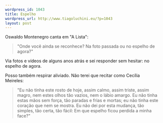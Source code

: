 ```yaml
--- 
wordpress_id: 1043
title: Espelho
wordpress_url: http://www.tiagoluchini.eu/?p=1043
layout: post
---
```

Oswaldo Montenegro canta em "A Lista":
<blockquote>"Onde você ainda se reconhece?
Na foto passada ou no espelho de agora?"</blockquote>
Via fotos e vídeos de alguns anos atrás e sei responder sem hesitar: no espelho de agora.

Posso também respirar aliviado. Não terei que recitar como Cecília Meireles:
<blockquote>"Eu não tinha este rosto de hoje,
assim calmo, assim triste, assim magro,
nem estes olhos tão vazios,
nem o lábio amargo.
Eu não tinha estas mãos sem força,
tão paradas e frias e mortas;
eu não tinha este coração
que nem se mostra.
Eu não dei por esta mudança,
tão simples, tão certa, tão fácil:
Em que espelho ficou perdida a minha face?"</blockquote>
